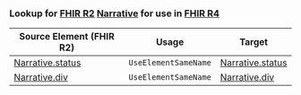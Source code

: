 ### Lookup for [FHIR R2](https://hl7.org/fhir/DSTU2/) [Narrative](https://hl7.org/fhir/DSTU2/Narrative.html) for use in [FHIR R4](https://hl7.org/fhir/R4/)

| Source Element (FHIR R2) | Usage | Target |
| -------------- | ----- | ------ |
| [Narrative.status](https://hl7.org/fhir/DSTU2/Narrative.html#resource) | `UseElementSameName` | [Narrative.status](https://hl7.org/fhir/R4/Narrative.html#resource) |
| [Narrative.div](https://hl7.org/fhir/DSTU2/Narrative.html#resource) | `UseElementSameName` | [Narrative.div](https://hl7.org/fhir/R4/Narrative.html#resource) |
